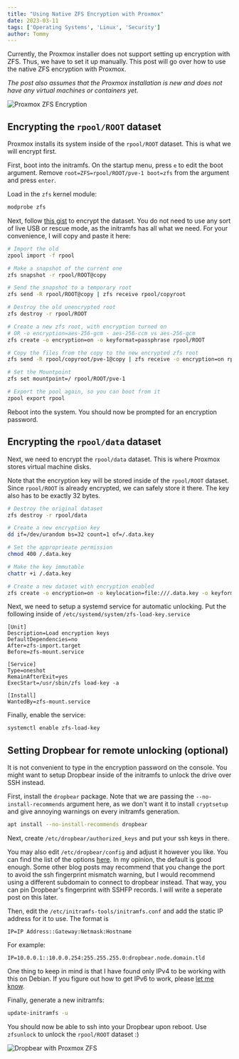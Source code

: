 ```yaml
---
title: "Using Native ZFS Encryption with Proxmox"
date: 2023-03-11
tags: ['Operating Systems', 'Linux', 'Security']
author: Tommy
---
```


Currently, the Proxmox installer does not support setting up encryption with ZFS. Thus, we have to set it up manually. This post will go over how to use the native ZFS encryption with Proxmox.

_The post also assumes that the Proxmox installation is new and does not have any virtual machines or containers yet._

![Proxmox ZFS Encryption](/images/proxmox-zfs-encryption.png)

## Encrypting the `rpool/ROOT` dataset

Proxmox installs its system inside of the `rpool/ROOT` dataset. This is what we will encrypt first.

First, boot into the initramfs. On the startup menu, press `e` to edit the boot argument. Remove `root=ZFS=rpool/ROOT/pve-1 boot=zfs` from the argument and press `enter`.

Load in the `zfs` kernel module:

```sh
modprobe zfs
```

Next, follow [this gist](https://gist.github.com/yvesh/ae77a68414484c8c79da03c4a4f6fd55) to encrypt the dataset. You do not need to use any sort of live USB or rescue mode, as the initramfs has all what we need. For your convenience, I will copy and paste it here:

```sh
# Import the old
zpool import -f rpool

# Make a snapshot of the current one
zfs snapshot -r rpool/ROOT@copy

# Send the snapshot to a temporary root
zfs send -R rpool/ROOT@copy | zfs receive rpool/copyroot

# Destroy the old unencrypted root
zfs destroy -r rpool/ROOT

# Create a new zfs root, with encryption turned on
# OR -o encryption=aes-256-gcm - aes-256-ccm vs aes-256-gcm
zfs create -o encryption=on -o keyformat=passphrase rpool/ROOT

# Copy the files from the copy to the new encrypted zfs root
zfs send -R rpool/copyroot/pve-1@copy | zfs receive -o encryption=on rpool/ROOT/pve-1

# Set the Mountpoint
zfs set mountpoint=/ rpool/ROOT/pve-1

# Export the pool again, so you can boot from it
zpool export rpool
```

Reboot into the system. You should now be prompted for an encryption password.

## Encrypting the `rpool/data` dataset

Next, we need to encrypt the `rpool/data` dataset. This is where Proxmox stores virtual machine disks.

Note that the encryption key will be stored inside of the `rpool/ROOT` dataset. Since `rpool/ROOT` is already encrypted, we can safely store it there. The key also has to be exactly 32 bytes.


```bash
# Destroy the original dataset
zfs destroy -r rpool/data

# Create a new encryption key
dd if=/dev/urandom bs=32 count=1 of=/.data.key

# Set the approprieate permission
chmod 400 /.data.key

# Make the key immutable
chattr +i /.data.key

# Create a new dataset with encryption enabled
zfs create -o encryption=on -o keylocation=file:///.data.key -o keyformat=raw rpool/data
```

Next, we need to setup a systemd service for automatic unlocking. Put the following inside of `/etc/systemd/system/zfs-load-key.service`

```
[Unit]
Description=Load encryption keys
DefaultDependencies=no
After=zfs-import.target
Before=zfs-mount.service

[Service]
Type=oneshot
RemainAfterExit=yes
ExecStart=/usr/sbin/zfs load-key -a

[Install]
WantedBy=zfs-mount.service
```

Finally, enable the service:

```bash
systemctl enable zfs-load-key
```

## Setting Dropbear for remote unlocking (optional)

It is not convenient to type in the encryption password on the console. You might want to setup Dropbear inside of the initramfs to unlock the drive over SSH instead.

First, install the `dropbear` package. Note that we are passing the `--no-install-recommends` argument here, as we don't want it to install `cryptsetup` and give annoying warnings on every initramfs generation.

```bash
apt install --no-install-recommends dropbear
```

Next, create `/etc/dropbear/authorized_keys` and put your ssh keys in there.

You may also edit `/etc/dropbear/config` and adjust it however you like. You can find the list of the options [here](https://linux.die.net/man/8/dropbear). In my opinion, the default is good enough. Some other blog posts may recommend that you change the port to avoid the ssh fingerprint mismatch warning, but I would recommend using a different subdomain to connect to dropbear instead. That way, you can pin Dropbear's fingerprint with SSHFP records. I will write a seperate post on this later.

Then, edit the `/etc/initramfs-tools/initramfs.conf` and add the static IP address for it to use. The format is

```
IP=IP Address::Gateway:Netmask:Hostname
```

For example:

```
IP=10.0.0.1::10.0.0.254:255.255.255.0:dropbear.node.domain.tld
```

One thing to keep in mind is that I have found only IPv4 to be working with this on Debian. If you figure out how to get IPv6 to work, please [let me know](https://tommytran.io/contact).

Finally, generate a new initramfs:

```bash
update-initramfs -u
```

You should now be able to ssh into your Dropbear upon reboot. Use `zfsunlock` to unlock the `rpool/ROOT` dataset :)

![Dropbear with Proxmox ZFS](/images/dropbear-proxmox-zfs.png)
